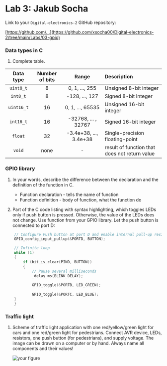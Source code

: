 # Lab 3: Jakub Socha

Link to your `Digital-electronics-2` GitHub repository:

   [https://github.com/...](https://github.com/xsocha00/Digital-electronics-2/tree/main/Labs/03-gpio)


### Data types in C

1. Complete table.

| **Data type** | **Number of bits** | **Range** | **Description** |
| :-: | :-: | :-: | :-- | 
| `uint8_t`  | 8 | 0, 1, ..., 255 | Unsigned 8-bit integer |
| `int8_t`   | 8 | -128, ..., 127 | Signed 8-bit integer |
| `uint16_t` | 16 | 0, 1, ..., 65535 | 	Unsigned 16-bit integer |
| `int16_t`  | 16 | -32768, ... , 32767 | Signed 16-bit integer |
| `float`    | 32 | -3.4e+38, ..., 3.4e+38 | Single-precision floating-point |
| `void`     | none | - | result of function that does not return value |


### GPIO library

1. In your words, describe the difference between the declaration and the definition of the function in C.
   * Function declaration - tells the name of function
   * Function definition - body of function, what the function do 

2. Part of the C code listing with syntax highlighting, which toggles LEDs only if push button is pressed. Otherwise, the value of the LEDs does not change. Use function from your GPIO library. Let the push button is connected to port D:

```c
    // Configure Push button at port D and enable internal pull-up resistor
    GPIO_config_input_pullup(&PORTD, BUTTON);

    // Infinite loop
    while (1)
    {
        if (bit_is_clear(PIND, BUTTON))
        {
            // Pause several milliseconds
            _delay_ms(BLINK_DELAY);
            
            GPIO_toggle(&PORTB, LED_GREEN);
            
            GPIO_toggle(&PORTC, LED_BLUE);
	}
    }
```


### Traffic light

1. Scheme of traffic light application with one red/yellow/green light for cars and one red/green light for pedestrians. Connect AVR device, LEDs, resistors, one push button (for pedestrians), and supply voltage. The image can be drawn on a computer or by hand. Always name all components and their values!

   ![your figure](https://github.com/xsocha00/Digital-electronics-2/tree/main/Labs/03-gpio/traffic_light.png)